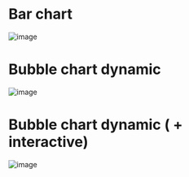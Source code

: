 # Bar chart

![image](https://user-images.githubusercontent.com/47970765/115449791-6f4bfe00-a21b-11eb-9cda-39b7c32d9300.png)

# Bubble chart dynamic

![image](https://user-images.githubusercontent.com/47970765/115564546-d5d32980-a2b8-11eb-8557-22a28d6567c7.png)

# Bubble chart dynamic ( + interactive)

![image](https://user-images.githubusercontent.com/47970765/115693203-015d1f00-a360-11eb-87df-bfcb1dd1d853.png)

